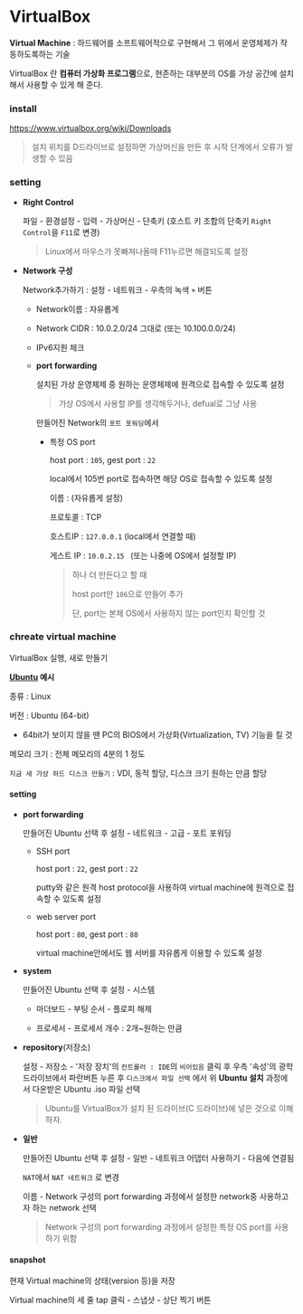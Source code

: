 # VirtualBox

**Virtual Machine** : 하드웨어를 소프트웨어적으로 구현해서 그 위에서 운영체제가 작동하도록하는 기술

VirtualBox 란 **컴퓨터 가상화 프로그램**으로, 현존하는 대부분의 OS를 가상 공간에 설치해서 사용할 수 있게 해 준다. 



### install

https://www.virtualbox.org/wiki/Downloads

> 설치 위치를 D드라이브로 설정하면 가상머신을 만든 후 시작 단계에서 오류가 발생할 수 있음



### setting

- **Right Control**

  파일 - 환경설정 - 입력 - 가상머신 - 단축키 (호스트 키 조합의 단축키 `Right Control`을 `F11`로 변경)

  > Linux에서 마우스가 못빠져나올때 F11누르면 해결되도록 설정

- **Network 구성**

  Network추가하기 : 설정 - 네트워크 - 우측의 녹색 `+` 버튼

  - Network이름 : 자유롭게

  - Network CIDR : 10.0.2.0/24 그대로 (또는 10.100.0.0/24)

  - IPv6지원 체크

  - **port forwarding**

    설치된 가상 운영체제 중 원하는 운영체제에 원격으로 접속할 수 있도록 설정

    > 가상 OS에서 사용할 IP를 생각해두거나, defual로 그냥 사용

    만들어진 Network의 `포트 포워딩`에서

    - 특정 OS port

      host port : `105`,  	gest port : `22`

      local에서 105번 port로 접속하면 해당 OS로 접속할 수 있도록 설정

      이름 : (자유롭게 설정)

      프로토콜 : TCP

      호스트IP : `127.0.0.1` (local에서 연결할 때)

      게스트 IP : `10.0.2.15 ` (또는 나중에 OS에서 설정할 IP)  

      > 하나 더 만든다고 할 때 
      >
      > host port만  `106`으로 만들어 추가 
      >
      > 단, port는 본체 OS에서 사용하지 않는 port인지 확인할 것 

    

    

### chreate virtual machine

VirtualBox 실행, 새로 만들기 

**[Ubuntu](https://ubuntu.com/#download) 예시**

종류 : Linux

버전 : Ubuntu (64-bit)

- 64bit가 보이지 않을 땐 PC의 BIOS에서 가상화(Virtualization, TV) 기능을 킬 것

메모리 크기 : 전체 메모리의 4분의 1 정도

`지금 새 가상 하드 디스크 만들기` : VDI, 동적 할당, 디스크 크기 원하는 만큼 할당



#### setting

- **port forwarding**

  만들어진 Ubuntu 선택 후 설정 - 네트워크 - 고급 - 포트 포워딩

  - SSH port

    host port : `22`,  	gest port : `22`

    putty와 같은 원격 host protocol을 사용하여 virtual machine에 원격으로 접속할 수 있도록 설정

  - web server port

    host port : `80`,  	gest port : `80`

    virtual machine안에서도 웹 서버를 자유롭게 이용할 수 있도록 설정

- **system**

  만들어진 Ubuntu 선택 후 설정 - 시스템 

  - 마더보드 - 부팅 순서 - 플로피 해제

  - 프로세서 - 프로세서 개수 : 2개~원하는 만큼

- **repository**(저장소)

  설정 - 저장소  - '저장 장치'의 `컨트롤러 : IDE`의 `비어있음` 클릭 후 우측 '속성'의 광학 드라이브에서 파란버튼 누른 후 `디스크에서 파일 선택` 에서 위 **Ubuntu 설치** 과정에서 다운받은 Ubuntu .iso 파일 선택

  > Ubuntu를 VirtualBox가 설치 된 드라이브(C 드라이브)에 넣은 것으로 이해하자.

- **일반**

  만들어진 Ubuntu 선택 후 설정 - 일반 - 네트워크 어댑터 사용하기 - 다음에 연결됨

  `NAT`에서 `NAT 네트워크` 로 변경

  이름 - Network 구성의 port forwarding 과정에서 설정한 network중 사용하고자 하는 network 선택

  > Network 구성의 port forwarding 과정에서 설정한 특정 OS port를 사용하기 위함



#### snapshot

현재 Virtual machine의 상태(version 등)을 저장

Virtual machine의 세 줄 tap 클릭 - 스냅샷 - 상단 찍기 버튼

